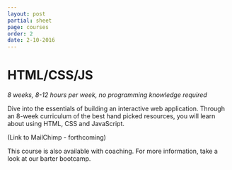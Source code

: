 ```yaml
---
layout: post
partial: sheet
page: courses
order: 2
date: 2-10-2016
---
```

# HTML/CSS/JS

*8 weeks, 8-12 hours per week, no programming knowledge required*

Dive into the essentials of building an interactive web application. Through an 8-week curriculum of the best hand picked resources, you will learn about using HTML, CSS and JavaScript.

(Link to MailChimp - forthcoming)

This course is also available with coaching. For more information, take a look at our barter bootcamp.
